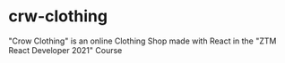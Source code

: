 # crw-clothing
"Crow Clothing" is an online Clothing Shop made with React in the "ZTM React Developer 2021" Course
